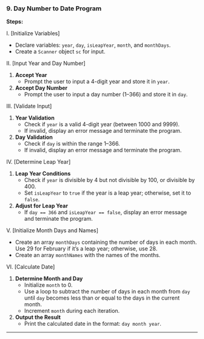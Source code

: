 ### 9. **Day Number to Date Program**  
**Steps:**  

I. [Initialize Variables]  
- Declare variables: `year`, `day`, `isLeapYear`, `month`, and `monthDays`.  
- Create a `Scanner` object `sc` for input.  

II. [Input Year and Day Number]  
1. **Accept Year**  
   - Prompt the user to input a 4-digit year and store it in `year`.  
2. **Accept Day Number**  
   - Prompt the user to input a day number (1–366) and store it in `day`.  

III. [Validate Input]  
1. **Year Validation**  
   - Check if `year` is a valid 4-digit year (between 1000 and 9999).  
   - If invalid, display an error message and terminate the program.  
2. **Day Validation**  
   - Check if `day` is within the range 1–366.  
   - If invalid, display an error message and terminate the program.  

IV. [Determine Leap Year]  
1. **Leap Year Conditions**  
   - Check if `year` is divisible by 4 but not divisible by 100, or divisible by 400.  
   - Set `isLeapYear` to `true` if the year is a leap year; otherwise, set it to `false`.  
2. **Adjust for Leap Year**  
   - If `day == 366` and `isLeapYear == false`, display an error message and terminate the program.  

V. [Initialize Month Days and Names]  
- Create an array `monthDays` containing the number of days in each month. Use 29 for February if it’s a leap year; otherwise, use 28.  
- Create an array `monthNames` with the names of the months.  

VI. [Calculate Date]  
1. **Determine Month and Day**  
   - Initialize `month` to 0.  
   - Use a loop to subtract the number of days in each month from `day` until `day` becomes less than or equal to the days in the current month.  
   - Increment `month` during each iteration.  
2. **Output the Result**  
   - Print the calculated date in the format: `day month year`.  

---  

